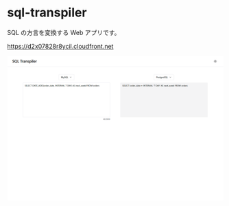 # sql-transpiler

SQL の方言を変換する Web アプリです。

https://d2x07828r8ycil.cloudfront.net

![](./screenshot.png)
